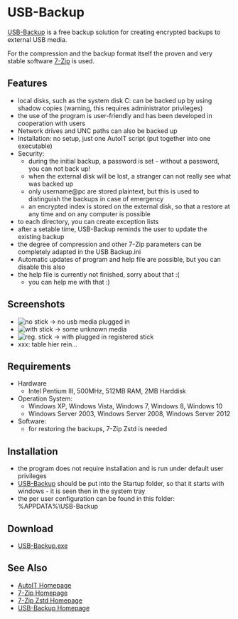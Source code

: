 
USB-Backup
==========


[USB-Backup] is a free backup solution for creating encrypted backups to
external USB media.

For the compression and the backup format itself the proven and very stable
software [7-Zip] is used.


## Features

- local disks, such as the system disk C: can be backed up by using shadow
  copies (warning, this requires administrator privileges)
- the use of the program is user-friendly and has been developed in
  cooperation with users
- Network drives and UNC paths can also be backed up
- Installation: no setup, just one AutoIT script (put together into one
  executable)
- Security:
  - during the initial backup, a password is set - without a password, you can
    not back up!
  - when the external disk will be lost, a stranger can not really see what
    was backed up
  - only username@pc are stored plaintext, but this is used to distinguish the
    backups in case of emergency
  - an encrypted index is stored on the external disk, so that a restore at
    any time and on any computer is possible
- to each directory, you can create exception lists
- after a setable time, USB-Backup reminds the user to update the existing
  backup
- the degree of compression and other 7-Zip parameters can be completely
  adapted in the USB Backup.ini
- Automatic updates of program and help file are possible, but you can disable
  this also
- the help file is currently not finished, sorry about that :(
  - you can help me with that :)


## Screenshots

- ![no stick](http://mcmilk.de/projects/USB-Backup/t_stick_no.png) -> no usb media plugged in
- ![with stick](http://mcmilk.de/projects/USB-Backup/t_stick_yes.png) -> some unknown media
- ![reg. stick](http://mcmilk.de/projects/USB-Backup/t_stick_reg.png) -> with plugged in registered stick
- xxx: table hier rein...


## Requirements

- Hardware
  - Intel Pentium III, 500MHz, 512MB RAM, 2MB Harddisk
- Operation System:
  - Windows XP, Windows Vista, Windows 7, Windows 8, Windows 10
  - Windows Server 2003, Windows Server 2008, Windows Server 2012
- Software:
  - for restoring the backups, 7-Zip Zstd is needed


## Installation

- the program does not require installation and is run under default user
  privileges
- [USB-Backup] should be put into the Startup folder, so that it starts with
  windows - it is seen then in the system tray
- the per user configuration can be found in this folder: %APPDATA%\USB-Backup


## Download

- [USB-Backup.exe](https://mcmilk.de/projects/USB-Backup/dl/latest/USB-Backup.exe)

## See Also

- [AutoIT Homepage](https://www.autoitscript.com)
- [7-Zip Homepage](http://www.7-zip.org/)
- [7-Zip Zstd Homepage](https://github.com/mcmilk/7-Zip-zstd)
- [USB-Backup Homepage](https://mcmilk.de/projects/USB-Backup)

[7-Zip]: http://www.7-zip.org/
[USB-Backup]: https://mcmilk.de/projects/USB-Backup

